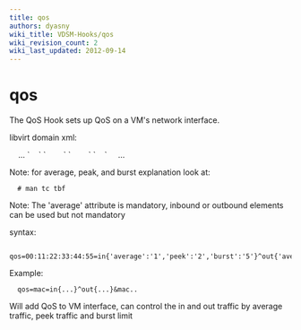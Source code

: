 ```yaml
---
title: qos
authors: dyasny
wiki_title: VDSM-Hooks/qos
wiki_revision_count: 2
wiki_last_updated: 2012-09-14
---
```


# qos

The QoS Hook sets up QoS on a VM's network interface.

libvirt domain xml:

<interface>
          ...
`    `<bandwidth>
`        `<inbound average='1' peak='2' burst='5'/>
`        `<outbound average='0.5'/>
`    `</bandwidth>
          ...
</interface>

Note: for average, peak, and burst explanation look at:

      # man tc tbf

Note: The 'average' attribute is mandatory, inbound or outbound elements can be used but not mandatory

syntax:

      qos=00:11:22:33:44:55=in{'average':'1','peek':'2','burst':'5'}^out{'average':'1'}&11:11:11:11:11:11=...

Example:

      qos=mac=in{...}^out{...}&mac..

Will add QoS to VM interface, can control the in and out traffic by average traffic, peek traffic and burst limit
